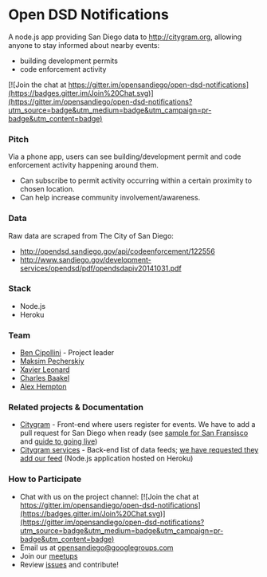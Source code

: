 # Open DSD Notifications

A node.js app providing San Diego data to http://citygram.org, allowing anyone to stay informed about nearby events:
* building development permits
* code enforcement activity

[![Join the chat at https://gitter.im/opensandiego/open-dsd-notifications](https://badges.gitter.im/Join%20Chat.svg)](https://gitter.im/opensandiego/open-dsd-notifications?utm_source=badge&utm_medium=badge&utm_campaign=pr-badge&utm_content=badge)

### <a name="section_pitch"></a>Pitch

Via a phone app, users can see building/development permit and code enforcement activity happening around them.

* Can subscribe to permit activity occurring within a certain proximity to chosen location.
* Can help increase community involvement/awareness.

### <a name="section_data"></a>Data

Raw data are scraped from The City of San Diego:

- http://opendsd.sandiego.gov/api/codeenforcement/122556
- http://www.sandiego.gov/development-services/opendsd/pdf/opendsdapiv20141031.pdf

### <a name="section_stack"></a>Stack

- Node.js
- Heroku


### <a name="section_team"></a>Team

- [Ben Cipollini](https://github.com/bcipolli "bcipolli") - Project leader
- [Maksim Pecherskiy](https://github.com/MrMaksimize "MrMaksimize")
- [Xavier Leonard](https://github.com/merelyanode "merelyanode")
- [Charles Baakel](https://github.com/cbaakel "cbaakel")
- [Alex Hempton](https://github.com/ahempton "ahempton")

### <a name="section_similar"></a>Related projects & Documentation

- [Citygram](https://github.com/codeforamerica/citygram/) - Front-end where users register for events. We have to add a pull request for San Diego when ready (see [sample for San Fransisco](https://github.com/codeforamerica/citygram/pull/165/files) and [guide to going live](https://github.com/codeforamerica/citygram/wiki/Going-Live))
- [Citygram services](https://github.com/citygram/citygram-services/) - Back-end list of data feeds; [we have requested they add our feed](https://github.com/citygram/citygram-services/issues/33) (Node.js application hosted on Heroku)


### <a name="section_participate"></a>How to Participate

- Chat with us on the project channel: [![Join the chat at https://gitter.im/opensandiego/open-dsd-notifications](https://badges.gitter.im/Join%20Chat.svg)](https://gitter.im/opensandiego/open-dsd-notifications?utm_source=badge&utm_medium=badge&utm_campaign=pr-badge&utm_content=badge)
- Email us at [opensandiego@googlegroups.com](opensandiego@googlegroups.com)
- Join our [meetups](http://www.meetup.com/Open-San-Diego)
- Review [issues](http://github.com/opensandiego/open-dsd-notifications/issues) and contribute!
